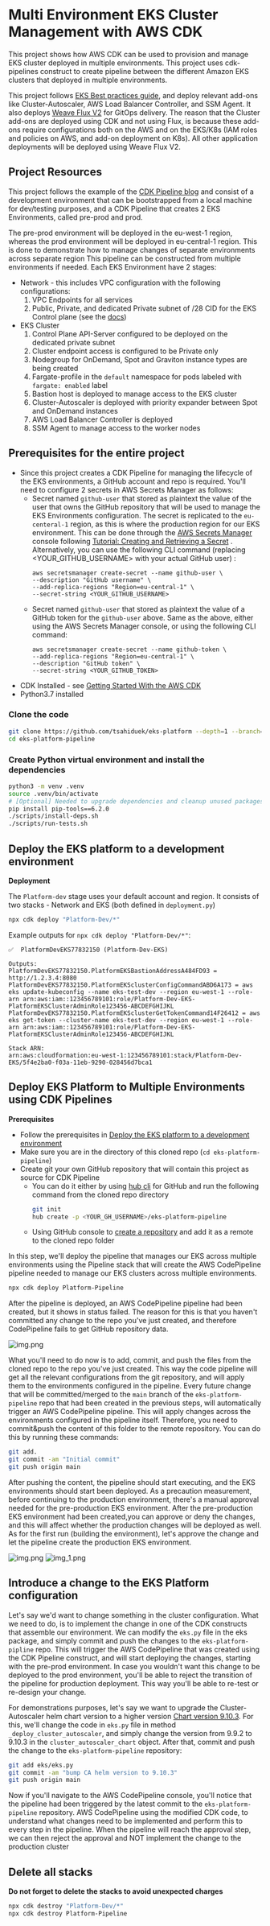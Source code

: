 # Multi Environment EKS Cluster Management with AWS CDK

This project shows how AWS CDK can be used to provision and manage EKS cluster deployed in multiple environments. This
project uses cdk-pipelines construct to create pipeline between the different Amazon EKS clusters that deployed in
multiple environments.

This project follows
[EKS Best practices guide](https://aws.github.io/aws-eks-best-practices/cluster-autoscaling/index.html), and deploy
relevant add-ons like Cluster-Autoscaler, AWS Load Balancer Controller, and SSM Agent. It also
deploys [Weave Flux V2](https://www.weave.works/oss/flux/) for GitOps delivery. The reason that the Cluster add-ons are
deployed using CDK and not using Flux, is because these add-ons require configurations both on the AWS and on the
EKS/K8s (IAM roles and policies on AWS, and add-on deployment on K8s). All other application deployments will be
deployed using Weave Flux V2.

## Project Resources

This project follows the example of the
[CDK Pipeline blog](https://aws.amazon.com/blogs/developer/cdk-pipelines-continuous-delivery-for-aws-cdk-applications/)
and consist of a development environment that can be bootstrapped from a local machine for dev/testing purposes, and a
CDK Pipeline that creates 2 EKS Environments, called pre-prod and prod.

The pre-prod environment will be deployed in the eu-west-1 region, whereas the prod environment will be deployed in
eu-central-1 region. This is done to demonstrate how to manage changes of separate environments across separate region
This pipeline can be constructed from multiple environments if needed. Each EKS Environment have 2 stages:

- Network - this includes VPC configuration with the following configurations:
  1. VPC Endpoints for all services
  2. Public, Private, and dedicated Private subnet of /28 CID for the EKS Control plane
     (see the [docs](https://docs.aws.amazon.com/eks/latest/userguide/network_reqs.html))
- EKS Cluster
  1. Control Plane API-Server configured to be deployed on the dedicated private subnet
  2. Cluster endpoint access is configured to be Private only
  3. Nodegroup for OnDemand, Spot and Graviton instance types are being created
  4. Fargate-profile in the `default` namespace for pods labeled with `fargate: enabled` label
  5. Bastion host is deployed to manage access to the EKS cluster
  6. Cluster-Autoscaler is deployed with priority expander between Spot and OnDemand instances
  7. AWS Load Balancer Controller is deployed
  8. SSM Agent to manage access to the worker nodes

## Prerequisites for the entire project

- Since this project creates a CDK Pipeline for managing the lifecycle of the EKS environments, a GitHub account and
  repo is required. You'll need to configure 2 secrets in AWS Secrets Manager as follows:
  - Secret named `github-user` that stored as plaintext the value of the user that owns the GitHub repository that will
    be used to manage the EKS Environments configuration. The secret is replicated to the `eu-centeral-1` region, as
    this is where the production region for our EKS environment. This can be done through
    the [AWS Secrets Manager](https://aws.amazon.com/secrets-manager) console following
    [Tutorial: Creating and Retrieving a Secret](https://docs.aws.amazon.com/secretsmanager/latest/userguide/tutorials_basic.html)
    . Alternatively, you can use the following CLI command (replacing <YOUR_GITHUB_USERNAME> with your actual GitHub
    user) :
    ```shell
    aws secretsmanager create-secret --name github-user \
    --description "GitHub username" \
    --add-replica-regions "Region=eu-central-1" \
    --secret-string <YOUR_GITHUB_USERNAME>
    ```
  - Secret named `github-user` that stored as plaintext the value of a GitHub token for the `github-user` above. Same as
    the above, either using the AWS Secrets Manager console, or using the following CLI command:
    ```shell
    aws secretsmanager create-secret --name github-token \
    --add-replica-regions "Region=eu-central-1" \
    --description "GitHub token" \
    --secret-string <YOUR_GITHUB_TOKEN>
    ```
- CDK Installed -
  see [Getting Started With the AWS CDK](https://docs.aws.amazon.com/cdk/latest/guide/getting_started.html)
- Python3.7 installed

### Clone the code

```bash
git clone https://github.com/tsahiduek/eks-platform --depth=1 --branch=main eks-platform-pipeline && rm -rf ./eks-platform-pipeline/.git
cd eks-platform-pipeline
```

### Create Python virtual environment and install the dependencies

```bash
python3 -m venv .venv
source .venv/bin/activate
# [Optional] Needed to upgrade dependencies and cleanup unused packages
pip install pip-tools==6.2.0
./scripts/install-deps.sh
./scripts/run-tests.sh
```

## Deploy the EKS platform to a development environment

**Deployment**

The `Platform-dev` stage uses your default account and region. It consists of two stacks - Network and EKS (both defined
in `deployment.py`)

```bash
npx cdk deploy "Platform-Dev/*"
```

Example outputs for `npx cdk deploy "Platform-Dev/*"`:

```text
✅  PlatformDevEKS77832150 (Platform-Dev-EKS)

Outputs:
PlatformDevEKS77832150.PlatformEKSBastionAddressA484FD93 = http://1.2.3.4:8080
PlatformDevEKS77832150.PlatformEKSclusterConfigCommandABD6A173 = aws eks update-kubeconfig --name eks-test-dev --region eu-west-1 --role-arn arn:aws:iam::123456789101:role/Platform-Dev-EKS-PlatformEKSClusterAdminRole123456-ABCDEFGHIJKL
PlatformDevEKS77832150.PlatformEKSclusterGetTokenCommand14F26412 = aws eks get-token --cluster-name eks-test-dev --region eu-west-1 --role-arn arn:aws:iam::123456789101:role/Platform-Dev-EKS-PlatformEKSClusterAdminRole123456-ABCDEFGHIJKL

Stack ARN:
arn:aws:cloudformation:eu-west-1:123456789101:stack/Platform-Dev-EKS/5f4e2ba0-f03a-11eb-9290-028456d7bca1
```

## Deploy EKS Platform to Multiple Environments using CDK Pipelines

**Prerequisites**

- Follow the prerequisites
  in [Deploy the EKS platform to a development environment](#deploy-the-eks-platform-to-a-development-environment)
- Make sure you are in the directory of this cloned repo (`cd eks-platform-pipeline`)
- Create git your own GitHub repository that will contain this project as source for CDK Pipeline
  - You can do it either by using [hub cli](https://github.com/github/hub) for GitHub and run the following command from
    the cloned repo directory
    ```bash 
    git init 
    hub create -p <YOUR_GH_USERNAME>/eks-platform-pipeline
    ```
  - Using GitHub console to [create a repository](https://docs.github.com/en/get-started/quickstart/create-a-repo) and
    add it as a remote to the cloned repo folder

In this step, we'll deploy the pipeline that manages our EKS across multiple environments using the Pipeline stack that
will create the AWS CodePipeline pipeline needed to manage our EKS clusters across multiple environments.

```bash
npx cdk deploy Platform-Pipeline
```

After the pipeline is deployed, an AWS CodePipeline pipeline had been created, but it shows in status failed. The reason
for this is that you haven't committed any change to the repo you've just created, and therefore CodePipeline fails to
get GitHub repository data.

![img.png](images/pipeline-source-fail.png)

What you'll need to do now is to add, commit, and push the files from the cloned repo to the repo you've just created.
This way the code pipeline will get all the relevant configurations from the git repository, and will apply them to the
environments configured in the pipeline. Every future change that will be committed/merged to the `main` branch of the
`eks-platform-pipeline` repo that had been created in the previous steps, will automatically trigger an AWS CodePipeline
pipeline. This will apply changes across the environments configured in the pipeline itself. Therefore, you need to
commit&push the content of this folder to the remote repository. You can do this by running these commands:

```bash
git add.
git commit -am "Initial commit"
git push origin main
```

After pushing the content, the pipeline should start executing, and the EKS environments should start been deployed. As
a precaution measurement, before continuing to the production environment, there's a manual approval needed for the
pre-production EKS environment. After the pre-production EKS environment had been created,you can approve or deny the
changes, and this will affect whether the production changes will be deployed as well. As for the first run (building
the environment), let's approve the change and let the pipeline create the production EKS environment.

![img.png](images/pipeline-wait-for-approval.png)
![img_1.png](images/pipeline-approve-step.png)

## Introduce a change to the EKS Platform configuration

Let's say we'd want to change something in the cluster configuration. What we need to do, is to implement the change in
one of the CDK constructs that assemble our environment. We can modify the `eks.py` file in the eks package, and simply
commit and push the changes to the `eks-platform-pipline` repo. This will trigger the AWS CodePipeline that was created
using the CDK Pipeline construct, and will start deploying the changes, starting with the pre-prod environment. In case
you wouldn't want this change to be deployed to the prod environment, you'll be able to reject the transition of the
pipeline for production deployment. This way you'll be able to re-test or re-design your change.

For demonstrations purposes, let's say we want to upgrade the Cluster-Autoscaler helm chart version to a higher version
[Chart version 9.10.3](https://github.com/kubernetes/autoscaler/releases/tag/cluster-autoscaler-chart-9.10.3). For this,
we'll change the code in `eks.py` file in method `_deploy_cluster_autoscaler`, and simply change the version from 9.9.2
to 9.10.3 in the `cluster_autoscaler_chart` object. After that, commit and push the change to
the `eks-platform-pipeline` repository:

```bash
git add eks/eks.py
git commit -am "bump CA helm version to 9.10.3"
git push origin main
```

Now if you'll navigate to the AWS CodePipeline console, you'll notice that the pipeline had been triggered by the latest
commit to the `eks-platform-pipeline` repository. AWS CodePipeline using the modified CDK code, to understand what
changes need to be implemented and perform this to every step in the pipeline. When the pipeline will reach the approval
step, we can then reject the approval and NOT implement the change to the production cluster

## Delete all stacks

**Do not forget to delete the stacks to avoid unexpected charges**

```bash
npx cdk destroy "Platform-Dev/*"
npx cdk destroy Platform-Pipeline
```
